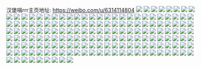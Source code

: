 汉堡嗝rrr主页地址: https://weibo.com/u/6314114804 
![](https://wx4.sinaimg.cn/mw2000/006TjnHmgy1h94u20pjzqj31kw2dau0x.jpg) 
![](https://wx4.sinaimg.cn/mw2000/006TjnHmgy1h94u230hoxj31kw2dau0x.jpg) 
![](https://wx4.sinaimg.cn/mw2000/006TjnHmgy1h94u254wybj31kw2dau0x.jpg) 
![](https://wx4.sinaimg.cn/mw2000/006TjnHmgy1h94u1ouec3j31kw2dau0x.jpg) 
![](https://wx4.sinaimg.cn/mw2000/006TjnHmgy1h94u1mivf2j31kw2dau0x.jpg) 
![](https://wx4.sinaimg.cn/mw2000/006TjnHmgy1h94u1r20u7j31kw2dau0x.jpg) 
![](https://wx4.sinaimg.cn/mw2000/006TjnHmgy1h94u1veyoij31kw2daqv5.jpg) 
![](https://wx4.sinaimg.cn/mw2000/006TjnHmgy1h94u1tjaatj31kw2danpd.jpg) 
![](https://wx4.sinaimg.cn/mw2000/006TjnHmgy1h94u1yj7kvj31kw2dau0x.jpg) 
![](https://wx4.sinaimg.cn/mw2000/006TjnHmgy1h8xjef9959j30u0198ais.jpg) 
![](https://wx4.sinaimg.cn/mw2000/006TjnHmgy1h8xjejbb91j30u0172486.jpg) 
![](https://wx4.sinaimg.cn/mw2000/006TjnHmgy1h8xjei7b76j30u0140gx0.jpg) 
![](https://wx4.sinaimg.cn/mw2000/006TjnHmgy1h8szenhmisj31ie29l4qp.jpg) 
![](https://wx4.sinaimg.cn/mw2000/006TjnHmgy1h8szeivwwgj31de224hca.jpg) 
![](https://wx4.sinaimg.cn/mw2000/006TjnHmgy1h8szdx9qwdj31rd2n3e81.jpg) 
![](https://wx4.sinaimg.cn/mw2000/006TjnHmgy1h8szegfg8pj32dc35sb2a.jpg) 
![](https://wx4.sinaimg.cn/mw2000/006TjnHmgy1h8sze48av5j31jk2bce81.jpg) 
![](https://wx4.sinaimg.cn/mw2000/006TjnHmgy1h8szeboga7j31kw35shdt.jpg) 
![](https://wx4.sinaimg.cn/mw2000/006TjnHmgy1h8sze7s7fbj31vr2tonpd.jpg) 
![](https://wx4.sinaimg.cn/mw2000/006TjnHmgy1h8sze1e5k5j323u35su0x.jpg) 
![](https://wx4.sinaimg.cn/mw2000/006TjnHmgy1h8szelfmyjj31ih2ad1kx.jpg) 
![](https://wx4.sinaimg.cn/mw2000/006TjnHmgy1h8rzocridpj31xg2w7qv5.jpg) 
![](https://wx4.sinaimg.cn/mw2000/006TjnHmgy1h8rzpk7w7vj32dc480qv5.jpg) 
![](https://wx4.sinaimg.cn/mw2000/006TjnHmgy1h8rzo7pz69j31uv2scnpd.jpg) 
![](https://wx4.sinaimg.cn/mw2000/006TjnHmgy1h8rzotuuccj323u35s7wi.jpg) 
![](https://wx4.sinaimg.cn/mw2000/006TjnHmgy1h8rzon0iqrj32dc480npe.jpg) 
![](https://wx4.sinaimg.cn/mw2000/006TjnHmgy1h8rzogndihj323u35s7wi.jpg) 
![](https://wx4.sinaimg.cn/mw2000/006TjnHmgy1h8rzoa4zx0j31qo2m1b29.jpg) 
![](https://wx4.sinaimg.cn/mw2000/006TjnHmgy1h8rzokgvjnj335s23u1ky.jpg) 
![](https://wx4.sinaimg.cn/mw2000/006TjnHmgy1h8rzo3ogwrj31mz2gh4qp.jpg) 
![](https://wx4.sinaimg.cn/mw2000/006TjnHmgy1h8e1h6ruptj32ax2axnpd.jpg) 
![](https://wx4.sinaimg.cn/mw2000/006TjnHmgy1h8e1hdo8aqj31ph2kab29.jpg) 
![](https://wx4.sinaimg.cn/mw2000/006TjnHmgy1h8e1h04knej32dc2dcnpd.jpg) 
![](https://wx4.sinaimg.cn/mw2000/006TjnHmgy1h7ume5llc5j32dc35sx6q.jpg) 
![](https://wx4.sinaimg.cn/mw2000/006TjnHmgy1h7umdhonx6j30xm1ef4jk.jpg) 
![](https://wx4.sinaimg.cn/mw2000/006TjnHmgy1h7umdeoav1j30sg19i4di.jpg) 
![](https://wx4.sinaimg.cn/mw2000/006TjnHmgy1h7umdl7uu8j313h1n74i8.jpg) 
![](https://wx4.sinaimg.cn/mw2000/006TjnHmgy1h7umd8wnqmj30sg19ik45.jpg) 
![](https://wx4.sinaimg.cn/mw2000/006TjnHmgy1h7umdstem4j31071ibniy.jpg) 
![](https://wx4.sinaimg.cn/mw2000/006TjnHmgy1h7ume74idrj30oj0phtfp.jpg) 
![](https://wx4.sinaimg.cn/mw2000/006TjnHmgy1h7umdou8vgj31111jj1ee.jpg) 
![](https://wx4.sinaimg.cn/mw2000/006TjnHmgy1h7kal5b9i8j314n1ozqii.jpg) 
![](https://wx4.sinaimg.cn/mw2000/006TjnHmgy1h7kal9b8ixj314l1nmh3v.jpg) 
![](https://wx4.sinaimg.cn/mw2000/006TjnHmgy1h7kalcrihmj31231l4h04.jpg) 
![](https://wx4.sinaimg.cn/mw2000/006TjnHmgy1h7kalh6a0pj314h1oq1bh.jpg) 
![](https://wx4.sinaimg.cn/mw2000/006TjnHmgy1h7kalkrh82j30zs1hpwqw.jpg) 
![](https://wx4.sinaimg.cn/mw2000/006TjnHmgy1h7kalokffuj31161jr7le.jpg) 
![](https://wx4.sinaimg.cn/mw2000/006TjnHmgy1h7kalvzlf5j310g1ip4e6.jpg) 
![](https://wx4.sinaimg.cn/mw2000/006TjnHmgy1h7kal1w0o5j313h1n7qf5.jpg) 
![](https://wx4.sinaimg.cn/mw2000/006TjnHmgy1h7kals262bj30uw1adamb.jpg) 
![](https://wx4.sinaimg.cn/mw2000/006TjnHmgy1h79affk828j31on2j07wh.jpg) 
![](https://wx4.sinaimg.cn/mw2000/006TjnHmgy1h79afj76mnj31qk2lu7wh.jpg) 
![](https://wx4.sinaimg.cn/mw2000/006TjnHmgy1h79afbeauwj31e3236tv6.jpg) 
![](https://wx4.sinaimg.cn/mw2000/006TjnHmgy1h79afli3erj312d1l87gg.jpg) 
![](https://wx4.sinaimg.cn/mw2000/006TjnHmgy1h702ozzj3kj31zx2nwkjm.jpg) 
![](https://wx4.sinaimg.cn/mw2000/006TjnHmgy1h702p39vazj31ns2hpqv5.jpg) 
![](https://wx4.sinaimg.cn/mw2000/006TjnHmgy1h702p3vyscj30u0190tj4.jpg) 
![](https://wx4.sinaimg.cn/mw2000/006TjnHmgy1h702p92kuaj323u35s7wj.jpg) 
![](https://wx4.sinaimg.cn/mw2000/006TjnHmgy1h702ow5woej32tc4807wh.jpg) 
![](https://wx4.sinaimg.cn/mw2000/006TjnHmgy1h702pc1panj31os2j7kjm.jpg) 
![](https://wx4.sinaimg.cn/mw2000/006TjnHmgy1h702petccij321p32lkjm.jpg) 
![](https://wx4.sinaimg.cn/mw2000/006TjnHmgy1h702piqvzuj30gl0m5t97.jpg) 
![](https://wx4.sinaimg.cn/mw2000/006TjnHmgy1h702pi4svhj31m72fcgtq.jpg) 
![](https://wx4.sinaimg.cn/mw2000/006TjnHmgy1h6v8xgwnkij31271la7qy.jpg) 
![](https://wx4.sinaimg.cn/mw2000/006TjnHmgy1h6v8xhi035j30g10sggqb.jpg) 
![](https://wx4.sinaimg.cn/mw2000/006TjnHmgy1h6v8xicucfj30o50w6aj1.jpg) 
![](https://wx4.sinaimg.cn/mw2000/006TjnHmgy1h6v8xex3h4j31401z4e4z.jpg) 
![](https://wx4.sinaimg.cn/mw2000/006TjnHmgy1h6v8xkxorgj31cr2eonpd.jpg) 
![](https://wx4.sinaimg.cn/mw2000/006TjnHmgy1h6v8xmm3d3j30sg14mh17.jpg) 
![](https://wx4.sinaimg.cn/mw2000/006TjnHmgy1h6v8xnaioqj30ks0v644k.jpg) 
![](https://wx4.sinaimg.cn/mw2000/006TjnHmgy1h6v8xqgpe6j31s035sqv5.jpg) 
![](https://wx4.sinaimg.cn/mw2000/006TjnHmgy1h6v8xtxafrj31ww2vcqv5.jpg) 
![](https://wx4.sinaimg.cn/mw2000/006TjnHmgy1h6orul9qe7j32tc2tcng8.jpg) 
![](https://wx4.sinaimg.cn/mw2000/006TjnHmgy1h6orunci3qj311r1kndgn.jpg) 
![](https://wx4.sinaimg.cn/mw2000/006TjnHmgy1h6orupxo2rj30f60r0q54.jpg) 
![](https://wx4.sinaimg.cn/mw2000/006TjnHmgy1h6oruolai8j30z51gq47z.jpg) 
![](https://wx4.sinaimg.cn/mw2000/006TjnHmgy1h6orup4zilj30f80r240d.jpg) 
![](https://wx4.sinaimg.cn/mw2000/006TjnHmgy1h6orv423mrj31v52sr1ky.jpg) 
![](https://wx4.sinaimg.cn/mw2000/006TjnHmgy1h6orxx6yzsj30r214lmxk.jpg) 
![](https://wx4.sinaimg.cn/mw2000/006TjnHmgy1h6io7yvvfxj30zs1mcn0s.jpg) 
![](https://wx4.sinaimg.cn/mw2000/006TjnHmgy1h6io8ahn7gj318g1uo7wh.jpg) 
![](https://wx4.sinaimg.cn/mw2000/006TjnHmgy1h6io8chwh2j318g1uon12.jpg) 
![](https://wx4.sinaimg.cn/mw2000/006TjnHmgy1h6io847cn9j3118118dhb.jpg) 
![](https://wx4.sinaimg.cn/mw2000/006TjnHmgy1h6io7xjm52j31s035s1kz.jpg) 
![](https://wx4.sinaimg.cn/mw2000/006TjnHmgy1h6io83k25oj32c034049p.jpg) 
![](https://wx4.sinaimg.cn/mw2000/006TjnHmgy1h6io88wjlgj30mz0yjq8b.jpg) 
![](https://wx4.sinaimg.cn/mw2000/006TjnHmgy1h6io88c3s5j322y2ryqv6.jpg) 
![](https://wx4.sinaimg.cn/mw2000/006TjnHmgy1h6io81hhrxj329c2tn000.jpg) 
![](https://wx4.sinaimg.cn/mw2000/006TjnHmgy1h6hi5nkl50j30ki0usaaf.jpg) 
![](https://wx4.sinaimg.cn/mw2000/006TjnHmgy1h62nwl9gmgj318g1uoadc.jpg) 
![](https://wx4.sinaimg.cn/mw2000/006TjnHmgy1h62nwm4dckj30do0i8aae.jpg) 
![](https://wx4.sinaimg.cn/mw2000/006TjnHmgy1h62nwnveqyj31101jikdl.jpg) 
![](https://wx4.sinaimg.cn/mw2000/006TjnHmgy1h62nwu5ss3j312m1lytav.jpg) 
![](https://wx4.sinaimg.cn/mw2000/006TjnHmgy1h62nwsedlhj315q1qggnc.jpg) 
![](https://wx4.sinaimg.cn/mw2000/006TjnHmgy1h62nwpcincj318g1uoqt0.jpg) 
![](https://wx4.sinaimg.cn/mw2000/006TjnHmgy1h62nww3o5kj310z1jhwg6.jpg) 
![](https://wx4.sinaimg.cn/mw2000/006TjnHmgy1h62nwr2oehj318g1uo1js.jpg) 
![](https://wx4.sinaimg.cn/mw2000/006TjnHmgy1h5lkmybtccj318g1uowtq.jpg) 
![](https://wx4.sinaimg.cn/mw2000/006TjnHmgy1h5lkmzs4gnj31uo18gqiw.jpg) 
![](https://wx4.sinaimg.cn/mw2000/006TjnHmgy1h5lknojvnaj314l1ohwsu.jpg) 
![](https://wx4.sinaimg.cn/mw2000/006TjnHmgy1h3uyovihh5j31e81vn1kx.jpg) 
![](https://wx4.sinaimg.cn/mw2000/006TjnHmgy1h3uyozcltoj317r1mcaqe.jpg) 
![](https://wx4.sinaimg.cn/mw2000/006TjnHmgy1h3uyoymasnj31tb2f3npd.jpg) 
![](https://wx4.sinaimg.cn/mw2000/006TjnHmgy1h3uyp8porbj31n92701kx.jpg) 
![](https://wx4.sinaimg.cn/mw2000/006TjnHmgy1h3uyp6h193j335s23ub2a.jpg) 
![](https://wx4.sinaimg.cn/mw2000/006TjnHmgy1h3uyp2r652j32ul21k4qq.jpg) 
![](https://wx4.sinaimg.cn/mw2000/006TjnHmgy1h3uypbeh8tj31dl1tlnpd.jpg) 
![](https://wx4.sinaimg.cn/mw2000/006TjnHmgy1h3uyonwdkfj31ya2lq1ky.jpg) 
![](https://wx4.sinaimg.cn/mw2000/006TjnHmgy1h3uyotjez1j32332s4u0z.jpg) 
![](https://wx4.sinaimg.cn/mw2000/006TjnHmgy1h20b8bj7vtj31nh1nhqux.jpg) 
![](https://wx4.sinaimg.cn/mw2000/006TjnHmgy1h20b8cic4yj30mh0tzn11.jpg) 
![](https://wx4.sinaimg.cn/mw2000/006TjnHmgy1h20b8phu38j324m2qxx6p.jpg) 
![](https://wx4.sinaimg.cn/mw2000/006TjnHmgy1h20b9oxrrsj30n01dsk35.jpg) 
![](https://wx4.sinaimg.cn/mw2000/006TjnHmgy1h20b8qx6i3j30ks0rxdkh.jpg) 
![](https://wx4.sinaimg.cn/mw2000/006TjnHmgy1h20b87cj1rj31z91hg7wh.jpg) 
![](https://wx4.sinaimg.cn/mw2000/006TjnHmgy1h20b99mcjxj30sg16n1bv.jpg) 
![](https://wx4.sinaimg.cn/mw2000/006TjnHmgy1h20b96a4j5j32c02c0u0y.jpg) 
![](https://wx4.sinaimg.cn/mw2000/006TjnHmgy1h20b9munmtj30m00vcwoq.jpg) 
![](https://wx4.sinaimg.cn/mw2000/006TjnHmgy1h1yhkq4bwsj30ty13ydvd.jpg) 
![](https://wx4.sinaimg.cn/mw2000/006TjnHmgy1h1yhlz9hazj30u0140qka.jpg) 
![](https://wx4.sinaimg.cn/mw2000/006TjnHmgy1h1yhm1n5ybj30u0140ngx.jpg) 
![](https://wx4.sinaimg.cn/mw2000/006TjnHmgy1h1yhl5kyejj32am2yku0z.jpg) 
![](https://wx4.sinaimg.cn/mw2000/006TjnHmgy1h1yhlk1mc9j32c0340kjn.jpg) 
![](https://wx4.sinaimg.cn/mw2000/006TjnHmgy1h1yhm8xu4mj30mi0u07ho.jpg) 
![](https://wx4.sinaimg.cn/mw2000/006TjnHmgy1h1yhmzkewej30mi0u047w.jpg) 
![](https://wx4.sinaimg.cn/mw2000/006TjnHmgy1h1yhlqpm32j32c0340u0x.jpg) 
![](https://wx4.sinaimg.cn/mw2000/006TjnHmgy1h1jojo7qj2j31s035sx6q.jpg) 
![](https://wx4.sinaimg.cn/mw2000/006TjnHmgy1h1jojlkoabj31s035s1kz.jpg) 
![](https://wx4.sinaimg.cn/mw2000/006TjnHmgy1h1jojrxrbmj32712vunpe.jpg) 
![](https://wx4.sinaimg.cn/mw2000/006TjnHmgy1h1jojv17g5j32ap3291kz.jpg) 
![](https://wx4.sinaimg.cn/mw2000/006TjnHmgy1h1jojxgecqj31s035s1kz.jpg) 
![](https://wx4.sinaimg.cn/mw2000/006TjnHmgy1h1jok00zxcj32c0340npe.jpg) 
![](https://wx4.sinaimg.cn/mw2000/006TjnHmgy1h1jok2f0cfj321u2tbe83.jpg) 
![](https://wx4.sinaimg.cn/mw2000/006TjnHmgy1h1jok4jk43j32242roe82.jpg) 
![](https://wx4.sinaimg.cn/mw2000/006TjnHmgy1h1jok7wu64j327b2wcx6q.jpg) 
![](https://wx4.sinaimg.cn/mw2000/006TjnHmgy1h1a990uxghj324m2u5hdu.jpg) 
![](https://wx4.sinaimg.cn/mw2000/006TjnHmgy1h1a9932mffj32c03401ky.jpg) 
![](https://wx4.sinaimg.cn/mw2000/006TjnHmgy1h1a98s37poj31l924cqon.jpg) 
![](https://wx4.sinaimg.cn/mw2000/006TjnHmgy1h1942ejmhpj31xh1g44qp.jpg) 
![](https://wx4.sinaimg.cn/mw2000/006TjnHmgy1h1942ezlyzj30gu0guadt.jpg) 
![](https://wx4.sinaimg.cn/mw2000/006TjnHmgy1h193twd7m5j31sn2p07wi.jpg) 
![](https://wx4.sinaimg.cn/mw2000/006TjnHmgy1h193u0u0oxj323u35shdu.jpg) 
![](https://wx4.sinaimg.cn/mw2000/006TjnHmgy1h193tst8vwj31w02u01ky.jpg) 
![](https://wx4.sinaimg.cn/mw2000/006TjnHmgy1h193u57tybj323u34pkjm.jpg) 
![](https://wx4.sinaimg.cn/mw2000/006TjnHmgy1h193u8kefvj32ux1vikjl.jpg) 
![](https://wx4.sinaimg.cn/mw2000/006TjnHmgy1h193ucflr7j31s82odu0x.jpg) 
![](https://wx4.sinaimg.cn/mw2000/006TjnHmgy1h193uha371j323u35sb2b.jpg) 
![](https://wx4.sinaimg.cn/mw2000/006TjnHmgy1h193ujnh5mj31ds22w1kx.jpg) 
![](https://wx4.sinaimg.cn/mw2000/006TjnHmgy1h193unbp8qj323u35su0x.jpg) 
![](https://wx4.sinaimg.cn/mw2000/006TjnHmgy1gx7wp640n1j32c0340e82.jpg) 
![](https://wx4.sinaimg.cn/mw2000/006TjnHmgy1gx8i1umw1lj32c03404qs.jpg) 
![](https://wx4.sinaimg.cn/mw2000/006TjnHmgy1gx8i1w1ziaj32c0340b29.jpg) 
![](https://wx4.sinaimg.cn/mw2000/006TjnHmgy1gx8i1y60pdj32c03407wj.jpg) 
![](https://wx4.sinaimg.cn/mw2000/006TjnHmgy1gx8i1zt73gj32c0340kjm.jpg) 
![](https://wx4.sinaimg.cn/mw2000/006TjnHmgy1gx8i22k70kj32oj20eu0y.jpg) 
![](https://wx4.sinaimg.cn/mw2000/006TjnHmgy1gx8i23nib0j31pd28s7wh.jpg) 
![](https://wx4.sinaimg.cn/mw2000/006TjnHmgy1gx7woz4re0j32c0340u0y.jpg) 
![](https://wx4.sinaimg.cn/mw2000/006TjnHmgy1gx8i25mna3j32892y37wj.jpg) 
![](https://wx4.sinaimg.cn/mw2000/006TjnHmgy1gwg2sj2866j312t1m7e13.jpg) 
![](https://wx4.sinaimg.cn/mw2000/006TjnHmgy1gwg2txu5s7j328d2z51kz.jpg) 
![](https://wx4.sinaimg.cn/mw2000/006TjnHmgy1gwg2teeatij325a25ahdu.jpg) 
![](https://wx4.sinaimg.cn/mw2000/006TjnHmgy1gwg2u9oppaj32c02c04qp.jpg) 
![](https://wx4.sinaimg.cn/mw2000/006TjnHmgy1gwg2vtigv7j30qs0zpade.jpg) 
![](https://wx4.sinaimg.cn/mw2000/006TjnHmgy1gwg2uvoh38j32c02c04qq.jpg) 
![](https://wx4.sinaimg.cn/mw2000/006TjnHmgy1gwg2vmthlsj31o827rkjm.jpg) 
![](https://wx4.sinaimg.cn/mw2000/006TjnHmgy1gwg2vst6dej31ou1oub29.jpg) 
![](https://wx4.sinaimg.cn/mw2000/006TjnHmgy1gwg2sfhfz6j31fl1wt1ky.jpg) 
